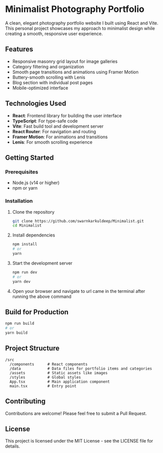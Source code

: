 # Minimalist Photography Portfolio

A clean, elegant photography portfolio website I built using React and Vite. This personal project showcases my approach to minimalist design while creating a smooth, responsive user experience.

## Features

- Responsive masonry grid layout for image galleries
- Category filtering and organization
- Smooth page transitions and animations using Framer Motion
- Buttery-smooth scrolling with Lenis
- Blog section with individual post pages
- Mobile-optimized interface

## Technologies Used

- **React**: Frontend library for building the user interface
- **TypeScript**: For type-safe code
- **Vite**: Fast build tool and development server
- **React Router**: For navigation and routing
- **Framer Motion**: For animations and transitions
- **Lenis**: For smooth scrolling experience

## Getting Started

### Prerequisites

- Node.js (v14 or higher)
- npm or yarn

### Installation

1. Clone the repository
   ```bash
   git clone https://github.com/swarnkarkuldeep/Minimalist.git
   cd Minimalist
   ```

2. Install dependencies
   ```bash
   npm install
   # or
   yarn
   ```

3. Start the development server
   ```bash
   npm run dev
   # or
   yarn dev
   ```

4. Open your browser and navigate to url came in the terminal after running the above command

## Build for Production

```bash
npm run build
# or
yarn build
```

## Project Structure

```
/src
  /components      # React components
  /data            # Data files for portfolio items and categories
  /assets          # Static assets like images
  /styles          # Global styles
  App.tsx          # Main application component
  main.tsx         # Entry point
```

## Contributing

Contributions are welcome! Please feel free to submit a Pull Request.

## License

This project is licensed under the MIT License - see the LICENSE file for details.


